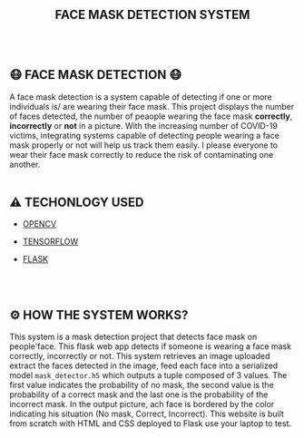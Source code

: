 <h2 align="center"> FACE MASK DETECTION SYSTEM  </h2>
<br><br>



## 😷 FACE MASK DETECTION  😷

A face mask detection is a system capable of detecting if one or more individuals is/ are wearing their face mask. This project displays the number of faces detected, the number of peaople wearing the face mask **correctly**, **incorrectly** or **not** in a picture. 
With the increasing number of COVID-19 victims, integrating systems capable of detecting people wearing a face mask properly or not will help us track them easily. I please everyone to wear their face mask correctly to reduce the risk of contaminating one another.
<br><br>


## ⚠️ TECHONLOGY USED

* [OPENCV](https://opencv.org/about/)

* [TENSORFLOW](https://www.tensorflow.org/)

* [FLASK](https://en.wikipedia.org/wiki/Flask_(web_framework))

<br><br>

## ⚙️ HOW THE SYSTEM WORKS?

This system is a mask detection project that detects face mask on people'face. This flask web app detects if someone is wearing a face mask correctly, incorrectly or not.
This system retrieves an image uploaded extract the faces detected in the image, feed each face into a serialized model `mask_detector.h5` which outputs a tuple composed of 3 values. The first value indicates the probability of no mask, the second value is the probability of a correct mask and the last one is the probability of the incorrect mask.
In the output picture, ach face is bordered by the color indicating his situation (No mask, Correct, Incorrect).
This website is built from scratch with HTML and CSS deployed to Flask use your laptop to test.



